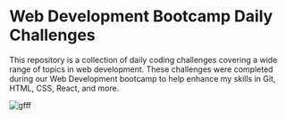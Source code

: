 # Web Development Bootcamp Daily Challenges

This repository is a collection of daily coding challenges covering a wide range of topics in web development. These challenges were completed during our Web Development bootcamp to help enhance my skills in Git, HTML, CSS, React, and more.


![gfff](https://github.com/manihbb/manihbb/assets/125692975/34b436d9-0c28-4f97-84a3-265dc5bb6b0f)
